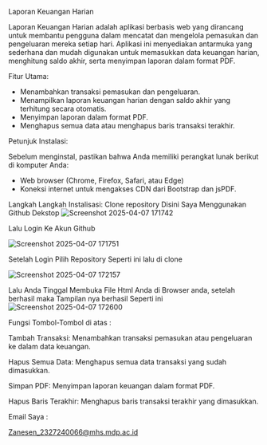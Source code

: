 Laporan Keuangan Harian

Laporan Keuangan Harian adalah aplikasi berbasis web yang dirancang untuk membantu pengguna dalam mencatat dan mengelola pemasukan dan pengeluaran mereka setiap hari. Aplikasi ini menyediakan antarmuka yang sederhana dan mudah digunakan untuk memasukkan data keuangan harian, menghitung saldo akhir, serta menyimpan laporan dalam format PDF.

Fitur Utama:
- Menambahkan transaksi pemasukan dan pengeluaran.
- Menampilkan laporan keuangan harian dengan saldo akhir yang terhitung secara otomatis.
- Menyimpan laporan dalam format PDF.
- Menghapus semua data atau menghapus baris transaksi terakhir.

Petunjuk Instalasi:

Sebelum menginstal, pastikan bahwa Anda memiliki perangkat lunak berikut di komputer Anda:
- Web browser (Chrome, Firefox, Safari, atau Edge)
- Koneksi internet untuk mengakses CDN dari Bootstrap dan jsPDF.

Langkah Langkah Instalisasi:
Clone repository 
Disini Saya Menggunakan Github Dekstop
![Screenshot 2025-04-07 171742](https://github.com/user-attachments/assets/269a5389-9330-4888-aadc-34369b933842)

Lalu Login Ke Akun Github 

![Screenshot 2025-04-07 171751](https://github.com/user-attachments/assets/a1110266-7312-4901-b1db-9c6ae35054e8)

Setelah Login Pilih Repository Seperti ini lalu di clone

![Screenshot 2025-04-07 172157](https://github.com/user-attachments/assets/4c71e572-bbbe-4f42-a1c0-2aaa930b383e)

Lalu Anda Tinggal Membuka File Html Anda di Browser anda, setelah berhasil maka Tampilan nya berhasil Seperti ini
![Screenshot 2025-04-07 172600](https://github.com/user-attachments/assets/c5584499-1978-4d5a-8900-7021b224a99a)

Fungsi Tombol-Tombol di atas :

Tambah Transaksi: Menambahkan transaksi pemasukan atau pengeluaran ke dalam data keuangan.

Hapus Semua Data: Menghapus semua data transaksi yang sudah dimasukkan.

Simpan PDF: Menyimpan laporan keuangan dalam format PDF.

Hapus Baris Terakhir: Menghapus baris transaksi terakhir yang dimasukkan.

Email Saya :

Zanesen_2327240066@mhs.mdp.ac.id





